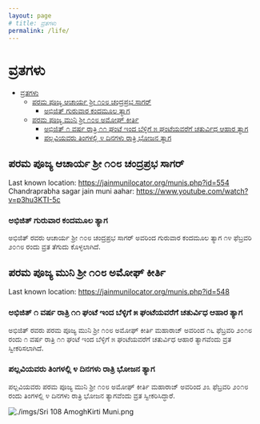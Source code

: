 ```yaml
---
layout: page
# title: ವ್ರತಗಳು
permalink: /life/
---
```


# ವ್ರತಗಳು

- [ವ್ರತಗಳು](#ವ್ರತಗಳು)
  - [ಪರಮ ಪೂಜ್ಯ ಆಚಾರ್ಯ ಶ್ರೀ ೧೦೮ ಚಂದ್ರಪ್ರಭ ಸಾಗರ್](#ಪರಮ-ಪೂಜ್ಯ-ಆಚಾರ್ಯ-ಶ್ರೀ-೧೦೮-ಚಂದ್ರಪ್ರಭ-ಸಾಗರ್)
    - [ಅಭಿಜಿತ್ ಗುರುವಾರ ಕಂದಮೂಲ ತ್ಯಾಗ](#ಅಭಿಜಿತ್-ಗುರುವಾರ-ಕಂದಮೂಲ-ತ್ಯಾಗ)
  - [ಪರಮ ಪೂಜ್ಯ ಮುನಿ ಶ್ರೀ ೧೦೮ ಅಮೋಘ್ ಕೀರ್ತಿ](#ಪರಮ-ಪೂಜ್ಯ-ಮುನಿ-ಶ್ರೀ-೧೦೮-ಅಮೋಘ್-ಕೀರ್ತಿ)
    - [ಅಭಿಜಿತ್ ೧ ವರ್ಷ ರಾತ್ರಿ ೧೧ ಘಂಟೆ ಇಂದ ಬೆಳ್ಳಿಗೆ ೫ ಘಂಟೆಯವರೆಗೆ ಚತುರ್ವಿಧ ಆಹಾರ ತ್ಯಾಗ](#ಅಭಿಜಿತ್-೧-ವರ್ಷ-ರಾತ್ರಿ-೧೧-ಘಂಟೆ-ಇಂದ-ಬೆಳ್ಳಿಗೆ-೫-ಘಂಟೆಯವರೆಗೆ-ಚತುರ್ವಿಧ-ಆಹಾರ-ತ್ಯಾಗ)
    - [ಪಲ್ಲವಿಯವರು ತಿಂಗಳಲ್ಲಿ ೪ ದಿನಗಳು ರಾತ್ರಿ ಭೋಜನ ತ್ಯಾಗ](#ಪಲ್ಲವಿಯವರು-ತಿಂಗಳಲ್ಲಿ-೪-ದಿನಗಳು-ರಾತ್ರಿ-ಭೋಜನ-ತ್ಯಾಗ)

## ಪರಮ ಪೂಜ್ಯ ಆಚಾರ್ಯ ಶ್ರೀ ೧೦೮ ಚಂದ್ರಪ್ರಭ ಸಾಗರ್

Last known location: <https://jainmunilocator.org/munis.php?id=554>
Chandraprabha sagar jain muni aahar: <https://www.youtube.com/watch?v=p3hu3KTI-5c>

### ಅಭಿಜಿತ್ ಗುರುವಾರ ಕಂದಮೂಲ ತ್ಯಾಗ

ಅಭಿಜಿತ್ ರವರು ಆಚಾರ್ಯ ಶ್ರೀ ೧೦೮ ಚಂದ್ರಪ್ರಭ ಸಾಗರ್ ಅವರಿಂದ ಗುರುವಾರ ಕಂದಮೂಲ ತ್ಯಾಗ ೧೪ ಫೆಬ್ರವರಿ ೨೦೧೮ ರಂದು ವ್ರತ ತೆಗುದು ಕೊಳ್ಳಲಾಗಿದೆ.  

## ಪರಮ ಪೂಜ್ಯ ಮುನಿ ಶ್ರೀ ೧೦೮ ಅಮೋಘ್ ಕೀರ್ತಿ

Last known location: <https://jainmunilocator.org/munis.php?id=548>

### ಅಭಿಜಿತ್ ೧ ವರ್ಷ ರಾತ್ರಿ ೧೧ ಘಂಟೆ ಇಂದ ಬೆಳ್ಳಿಗೆ ೫ ಘಂಟೆಯವರೆಗೆ ಚತುರ್ವಿಧ ಆಹಾರ ತ್ಯಾಗ

ಅಭಿಜಿತ್ ರವರು ಪರಮ ಪೂಜ್ಯ ಮುನಿ ಶ್ರೀ ೧೦೮ ಅಮೋಘ್ ಕೀರ್ತಿ ಮಹಾರಾಜ್ ಅವರಿಂದ ೧೬ ಫೆಬ್ರವರಿ ೨೦೧೮ ರಂದು ೧ ವರ್ಷ ರಾತ್ರಿ ೧೧ ಘಂಟೆ ಇಂದ ಬೆಳ್ಳಿಗೆ ೫ ಘಂಟೆಯವರೆಗೆ ಚತುರ್ವಿಧ ಆಹಾರ ತ್ಯಾಗವೆಂದು ವ್ರತ ಸ್ವೀಕರಿಸಲಾಗಿದೆ.

### ಪಲ್ಲವಿಯವರು ತಿಂಗಳಲ್ಲಿ ೪ ದಿನಗಳು ರಾತ್ರಿ ಭೋಜನ ತ್ಯಾಗ

ಪಲ್ಲವಿಯವರು ಪರಮ ಪೂಜ್ಯ ಮುನಿ ಶ್ರೀ ೧೦೮ ಅಮೋಘ್ ಕೀರ್ತಿ ಮಹಾರಾಜ್ ಅವರಿಂದ ೨೩ ಫೆಬ್ರವರಿ ೨೦೧೮ ರಂದು ತಿಂಗಳಲ್ಲಿ ೪ ದಿನಗಳು ರಾತ್ರಿ ಭೋಜನ ತ್ಯಾಗವೆಂದು ವ್ರತ ಸ್ವೀಕರಿಸಿದ್ಧಾರೆ.

![./imgs/Sri 108 AmoghKirti Muni.png](./imgs/Sri_108_AmoghKirti_Muni.png)

